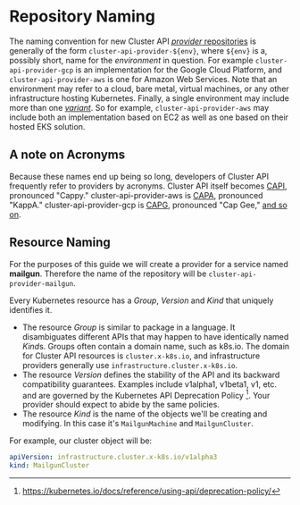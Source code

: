 # Repository Naming

The naming convention for new Cluster API [_provider_ repositories][repo-naming]
is generally of the form `cluster-api-provider-${env}`, where `${env}` is a,
possibly short, name for the _environment_ in question. For example
`cluster-api-provider-gcp` is an implementation for the Google Cloud Platform,
and `cluster-api-provider-aws` is one for Amazon Web Services. Note that an
environment may refer to a cloud, bare metal, virtual machines, or any other
infrastructure hosting Kubernetes. Finally, a single environment may include
more than one [_variant_][variant-naming]. So for example,
`cluster-api-provider-aws` may include both an implementation based on EC2 as
well as one based on their hosted EKS solution.

## A note on Acronyms

Because these names end up being so long, developers of Cluster API frequently refer to providers by acronyms.
Cluster API itself becomes [CAPI], pronounced "Cappy."
cluster-api-provider-aws is [CAPA], pronounced "KappA."
cluster-api-provider-gcp is [CAPG], pronounced "Cap Gee," [and so on][letterc].

[CAPI]: ../../../reference/glossary.md#capi
[CAPA]: ../../../reference/glossary.md#capa
[CAPG]: ../../../reference/glossary.md#capg
[letterc]: ../../../reference/glossary.md#c

## Resource Naming

For the purposes of this guide we will create a provider for a
service named **mailgun**. Therefore the name of the repository will be
`cluster-api-provider-mailgun`.

Every Kubernetes resource has a *Group*, *Version* and *Kind* that uniquely
identifies it.

* The resource *Group* is similar to package in a language.
  It disambiguates different APIs that may happen to have identically named *Kind*s.
  Groups often contain a domain name, such as k8s.io.
  The domain for Cluster API resources is `cluster.x-k8s.io`, and infrastructure providers generally use `infrastructure.cluster.x-k8s.io`.
* The resource *Version* defines the stability of the API and its backward compatibility guarantees.
  Examples include v1alpha1, v1beta1, v1, etc. and are governed by the Kubernetes API Deprecation Policy [^1].
  Your provider should expect to abide by the same policies.
* The resource *Kind* is the name of the objects we'll be creating and modifying.
  In this case it's `MailgunMachine` and `MailgunCluster`.

For example, our cluster object will be:
```yaml
apiVersion: infrastructure.cluster.x-k8s.io/v1alpha3
kind: MailgunCluster
```

[repo-naming]: https://github.com/kubernetes-sigs/cluster-api/issues/383
[variant-naming]: https://github.com/kubernetes-sigs/cluster-api/issues/480

[^1]: https://kubernetes.io/docs/reference/using-api/deprecation-policy/
